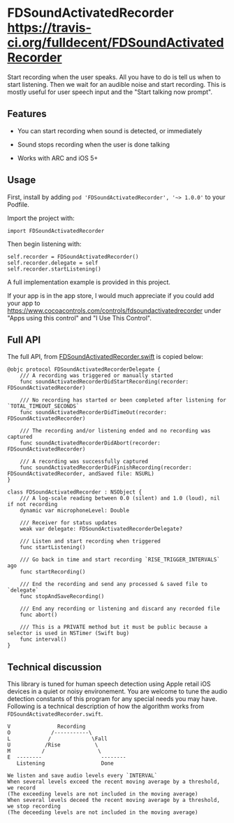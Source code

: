 FDSoundActivatedRecorder <https://travis-ci.org/fulldecent/FDSoundActivatedRecorder>
====================================================================================

Start recording when the user speaks. All you have to do is tell us when to
start listening. Then we wait for an audible noise and start recording. This is
mostly useful for user speech input and the "Start talking now prompt".

Features
--------

-   You can start recording when sound is detected, or immediately

-   Sound stops recording when the user is done talking

-   Works with ARC and iOS 5+

Usage
-----

First, install by adding `pod 'FDSoundActivatedRecorder', '~> 1.0.0'` to your
Podfile.

Import the project with:

~~~~~~~~~~~~~~~~~~~~~~~~~~~~~~~~~~~~~~~~~~~~~~~~~~~~~~~~~~~~~~~~~~~~~~~~~~~~~~~~
import FDSoundActivatedRecorder
~~~~~~~~~~~~~~~~~~~~~~~~~~~~~~~~~~~~~~~~~~~~~~~~~~~~~~~~~~~~~~~~~~~~~~~~~~~~~~~~

Then begin listening with:

~~~~~~~~~~~~~~~~~~~~~~~~~~~~~~~~~~~~~~~~~~~~~~~~~~~~~~~~~~~~~~~~~~~~~~~~~~~~~~~~
self.recorder = FDSoundActivatedRecorder()
self.recorder.delegate = self
self.recorder.startListening()
~~~~~~~~~~~~~~~~~~~~~~~~~~~~~~~~~~~~~~~~~~~~~~~~~~~~~~~~~~~~~~~~~~~~~~~~~~~~~~~~

A full implementation example is provided in this project.

If your app is in the app store, I would much appreciate if you could add your
app to https://www.cocoacontrols.com/controls/fdsoundactivatedrecorder under
"Apps using this control" and "I Use This Control".

Full API
--------

The full API, from
[FDSoundActivatedRecorder.swift](<https://github.com/fulldecent/FDSoundActivatedRecorder/blob/master/FDSoundActivatedRecorder.swift>)
is copied below:

~~~~~~~~~~~~~~~~~~~~~~~~~~~~~~~~~~~~~~~~~~~~~~~~~~~~~~~~~~~~~~~~~~~~~~~~~~~~~~~~
@objc protocol FDSoundActivatedRecorderDelegate {
    /// A recording was triggered or manually started
    func soundActivatedRecorderDidStartRecording(recorder: FDSoundActivatedRecorder)

    /// No recording has started or been completed after listening for `TOTAL_TIMEOUT_SECONDS`
    func soundActivatedRecorderDidTimeOut(recorder: FDSoundActivatedRecorder)

    /// The recording and/or listening ended and no recording was captured
    func soundActivatedRecorderDidAbort(recorder: FDSoundActivatedRecorder)

    /// A recording was successfully captured
    func soundActivatedRecorderDidFinishRecording(recorder: FDSoundActivatedRecorder, andSaved file: NSURL)
}

class FDSoundActivatedRecorder : NSObject {
    /// A log-scale reading between 0.0 (silent) and 1.0 (loud), nil if not recording
    dynamic var microphoneLevel: Double

    /// Receiver for status updates
    weak var delegate: FDSoundActivatedRecorderDelegate?

    /// Listen and start recording when triggered
    func startListening()

    /// Go back in time and start recording `RISE_TRIGGER_INTERVALS` ago
    func startRecording()

    /// End the recording and send any processed & saved file to `delegate`
    func stopAndSaveRecording()

    /// End any recording or listening and discard any recorded file
    func abort()

    /// This is a PRIVATE method but it must be public because a selector is used in NSTimer (Swift bug)
    func interval()
}
~~~~~~~~~~~~~~~~~~~~~~~~~~~~~~~~~~~~~~~~~~~~~~~~~~~~~~~~~~~~~~~~~~~~~~~~~~~~~~~~

Technical discussion
--------------------

This library is tuned for human speech detection using Apple retail iOS devices
in a quiet or noisy environement. You are welcome to tune the audio detection
constants of this program for any special needs you may have. Following is a
technical description of how the algorithm works from
`FDSoundActivatedRecorder.swift`.

~~~~~~~~~~~~~~~~~~~~~~~~~~~~~~~~~~~~~~~~~~~~~~~~~~~~~~~~~~~~~~~~~~~~~~~~~~~~~~~~
V               Recording
O             /-----------\
L            /             \Fall
U           /Rise           \
M          /                 \
E  --------                   --------
   Listening                  Done

We listen and save audio levels every `INTERVAL`
When several levels exceed the recent moving average by a threshold, we record
(The exceeding levels are not included in the moving average)
When several levels deceed the recent moving average by a threshold, we stop recording
(The deceeding levels are not included in the moving average)
~~~~~~~~~~~~~~~~~~~~~~~~~~~~~~~~~~~~~~~~~~~~~~~~~~~~~~~~~~~~~~~~~~~~~~~~~~~~~~~~
